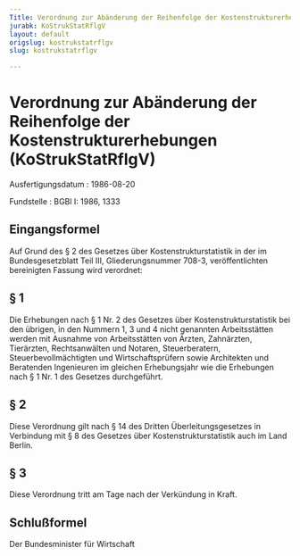 ```yaml
---
Title: Verordnung zur Abänderung der Reihenfolge der Kostenstrukturerhebungen
jurabk: KoStrukStatRflgV
layout: default
origslug: kostrukstatrflgv
slug: kostrukstatrflgv

---
```


# Verordnung zur Abänderung der Reihenfolge der Kostenstrukturerhebungen (KoStrukStatRflgV)

Ausfertigungsdatum
:   1986-08-20

Fundstelle
:   BGBl I: 1986, 1333

## Eingangsformel

Auf Grund des § 2 des Gesetzes über Kostenstrukturstatistik in der im
Bundesgesetzblatt Teil III, Gliederungsnummer 708-3, veröffentlichten
bereinigten Fassung wird verordnet:

## § 1

Die Erhebungen nach § 1 Nr. 2 des Gesetzes über
Kostenstrukturstatistik bei den übrigen, in den Nummern 1, 3 und 4
nicht genannten Arbeitsstätten werden mit Ausnahme von Arbeitsstätten
von Ärzten, Zahnärzten, Tierärzten, Rechtsanwälten und Notaren,
Steuerberatern, Steuerbevollmächtigten und Wirtschaftsprüfern sowie
Architekten und Beratenden Ingenieuren im gleichen Erhebungsjahr wie
die Erhebungen nach § 1 Nr. 1 des Gesetzes durchgeführt.

## § 2

Diese Verordnung gilt nach § 14 des Dritten Überleitungsgesetzes in
Verbindung mit § 8 des Gesetzes über Kostenstrukturstatistik auch im
Land Berlin.

## § 3

Diese Verordnung tritt am Tage nach der Verkündung in Kraft.

## Schlußformel

Der Bundesminister für Wirtschaft

